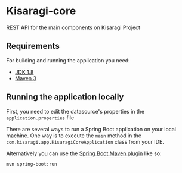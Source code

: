 # Kisaragi-core
REST API for the main components on Kisaragi Project
## Requirements

For building and running the application you need:

- [JDK 1.8](http://www.oracle.com/technetwork/java/javase/downloads/jdk8-downloads-2133151.html)
- [Maven 3](https://maven.apache.org)

## Running the application locally
First, you need to edit the datasource's properties in the `application.properties` file 

There are several ways to run a Spring Boot application on your local machine. One way is to execute the `main` method in the `com.kisaragi.app.KisaragiCoreApplication` class from your IDE.

Alternatively you can use the [Spring Boot Maven plugin](https://docs.spring.io/spring-boot/docs/current/reference/html/build-tool-plugins-maven-plugin.html) like so:

```shell
mvn spring-boot:run
```
